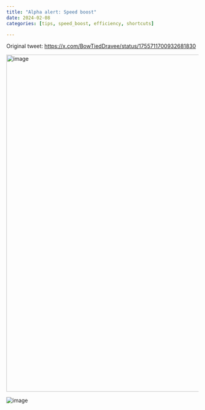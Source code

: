 ```yaml
---
title: "Alpha alert: Speed boost"
date: 2024-02-08
categories: [tips, speed_boost, efficiency, shortcuts]

---
```


Original tweet: https://x.com/BowTiedDravee/status/1755711700932681830

<img width="880" alt="image" src="https://github.com/user-attachments/assets/61f63e90-852f-4cdd-9820-79be7e56bc15" />

![image](https://github.com/user-attachments/assets/24017a9b-2bf9-4eee-9adb-37100a62129a)
